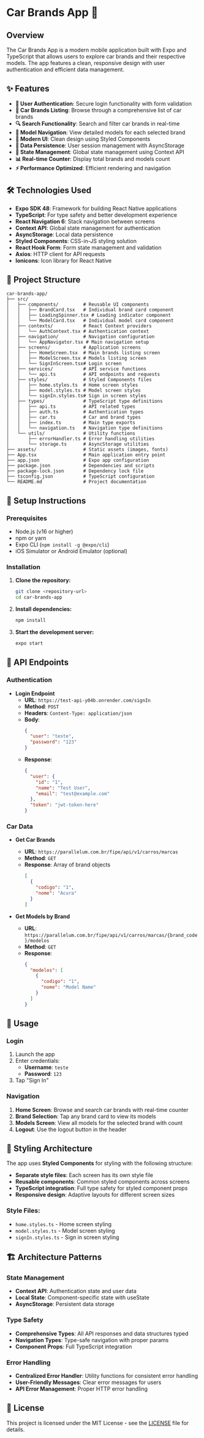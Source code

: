 # Car Brands App 🚗

## Overview

The Car Brands App is a modern mobile application built with Expo and TypeScript that allows users to explore car brands and their respective models. The app features a clean, responsive design with user authentication and efficient data management.

## ✨ Features

- **🔐 User Authentication**: Secure login functionality with form validation
- **🚗 Car Brands Listing**: Browse through a comprehensive list of car brands
- **🔍 Search Functionality**: Search and filter car brands in real-time
- **📱 Model Navigation**: View detailed models for each selected brand
- **🎨 Modern UI**: Clean design using Styled Components
- **💾 Data Persistence**: User session management with AsyncStorage
- **🔄 State Management**: Global state management using Context API
- **📊 Real-time Counter**: Display total brands and models count
- **⚡ Performance Optimized**: Efficient rendering and navigation

## 🛠 Technologies Used

- **Expo SDK 48**: Framework for building React Native applications
- **TypeScript**: For type safety and better development experience
- **React Navigation 6**: Stack navigation between screens
- **Context API**: Global state management for authentication
- **AsyncStorage**: Local data persistence
- **Styled Components**: CSS-in-JS styling solution
- **React Hook Form**: Form state management and validation
- **Axios**: HTTP client for API requests
- **Ionicons**: Icon library for React Native

## 📁 Project Structure

```
car-brands-app/
├── src/
│   ├── components/         # Reusable UI components
│   │   ├── BrandCard.tsx   # Individual brand card component
│   │   ├── LoadingSpinner.tsx # Loading indicator component
│   │   └── ModelCard.tsx   # Individual model card component
│   ├── contexts/           # React Context providers
│   │   └── AuthContext.tsx # Authentication context
│   ├── navigation/         # Navigation configuration
│   │   └── AppNavigator.tsx # Main navigation setup
│   ├── screens/            # Application screens
│   │   ├── HomeScreen.tsx  # Main brands listing screen
│   │   ├── ModelScreen.tsx # Models listing screen
│   │   └── SignInScreen.tsx# Login screen
│   ├── services/           # API service functions
│   │   └── api.ts          # API endpoints and requests
│   ├── styles/             # Styled Components files
│   │   ├── home.styles.ts  # Home screen styles
│   │   ├── model.styles.ts # Model screen styles
│   │   └── signIn.styles.ts# Sign in screen styles
│   ├── types/              # TypeScript type definitions
│   │   ├── api.ts          # API related types
│   │   ├── auth.ts         # Authentication types
│   │   ├── car.ts          # Car and brand types
│   │   ├── index.ts        # Main type exports
│   │   └── navigation.ts   # Navigation type definitions
│   └── utils/              # Utility functions
│       ├── errorHandler.ts # Error handling utilities
│       └── storage.ts      # AsyncStorage utilities
├── assets/                 # Static assets (images, fonts)
├── App.tsx                 # Main application entry point
├── app.json                # Expo app configuration
├── package.json            # Dependencies and scripts
├── package-lock.json       # Dependency lock file
├── tsconfig.json           # TypeScript configuration
└── README.md               # Project documentation
```

## 🚀 Setup Instructions

### Prerequisites

- Node.js (v16 or higher)
- npm or yarn
- Expo CLI (`npm install -g @expo/cli`)
- iOS Simulator or Android Emulator (optional)

### Installation

1. **Clone the repository:**

   ```bash
   git clone <repository-url>
   cd car-brands-app
   ```

2. **Install dependencies:**

   ```bash
   npm install
   ```

3. **Start the development server:**

   ```bash
   expo start
   ```

## 🔗 API Endpoints

### Authentication

- **Login Endpoint**
  - **URL**: `https://test-api-y04b.onrender.com/signIn`
  - **Method**: `POST`
  - **Headers**: `Content-Type: application/json`
  - **Body**:
    ```json
    {
      "user": "teste",
      "password": "123"
    }
    ```
  - **Response**:
    ```json
    {
      "user": {
        "id": "1",
        "name": "Test User",
        "email": "test@example.com"
      },
      "token": "jwt-token-here"
    }
    ```

### Car Data

- **Get Car Brands**

  - **URL**: `https://parallelum.com.br/fipe/api/v1/carros/marcas`
  - **Method**: `GET`
  - **Response**: Array of brand objects
    ```json
    [
      {
        "codigo": "1",
        "nome": "Acura"
      }
    ]
    ```

- **Get Models by Brand**
  - **URL**: `https://parallelum.com.br/fipe/api/v1/carros/marcas/{brand_code}/modelos`
  - **Method**: `GET`
  - **Response**:
    ```json
    {
      "modelos": [
        {
          "codigo": "1",
          "nome": "Model Name"
        }
      ]
    }
    ```

## 📱 Usage

### Login

1. Launch the app
2. Enter credentials:
   - **Username**: `teste`
   - **Password**: `123`
3. Tap "Sign In"

### Navigation

1. **Home Screen**: Browse and search car brands with real-time counter
2. **Brand Selection**: Tap any brand card to view its models
3. **Models Screen**: View all models for the selected brand with count
4. **Logout**: Use the logout button in the header

## 🎨 Styling Architecture

The app uses **Styled Components** for styling with the following structure:

- **Separate style files**: Each screen has its own style file
- **Reusable components**: Common styled components across screens
- **TypeScript integration**: Full type safety for styled component props
- **Responsive design**: Adaptive layouts for different screen sizes

### Style Files:

- `home.styles.ts` - Home screen styling
- `model.styles.ts` - Model screen styling
- `signIn.styles.ts` - Sign in screen styling

## 🏗 Architecture Patterns

### State Management

- **Context API**: Authentication state and user data
- **Local State**: Component-specific state with useState
- **AsyncStorage**: Persistent data storage

### Type Safety

- **Comprehensive Types**: All API responses and data structures typed
- **Navigation Types**: Type-safe navigation with proper params
- **Component Props**: Full TypeScript integration

### Error Handling

- **Centralized Error Handler**: Utility functions for consistent error handling
- **User-Friendly Messages**: Clear error messages for users
- **API Error Management**: Proper HTTP error handling


## 📄 License

This project is licensed under the MIT License - see the [LICENSE](LICENSE) file for details.
